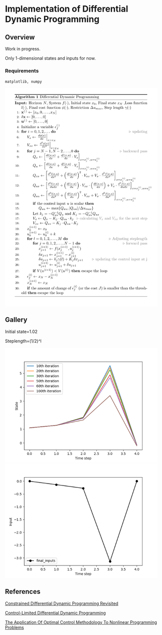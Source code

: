 # Implementation of Differential Dynamic Programming
## Overview
Work in progress. 

Only 1-dimensional states and inputs for now.
### Requirements
`
matplotlib, numpy
`

![pseudocode](./pcode.png)
## Gallery
Initial state=1.02

Steplength=(1/2)^l

![error1](./error.png)
![error2](./error_2.png)
## References
[Constrained Differential Dynamic Programming Revisited](https://arxiv.org/abs/2005.00985)

[Control-Limited Differential Dynamic Programming](https://homes.cs.washington.edu/~todorov/papers/TassaICRA14.pdf)

[The Application Of Optimal Control Methodology To Nonlinear Programming Problems](https://link.springer.com/article/10.1007/BF01584253)